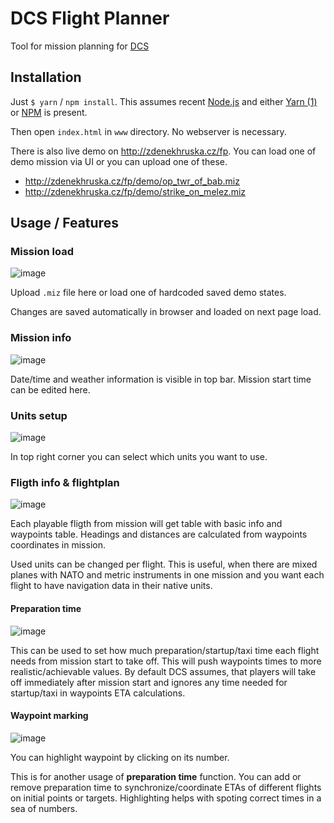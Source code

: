 # DCS Flight Planner

Tool for mission planning for [DCS](https://www.digitalcombatsimulator.com/en/)

## Installation
Just `$ yarn`  / `npm install`.
This assumes recent [Node.js](https://nodejs.org/en) and either [Yarn (1)](https://yarnpkg.com/) or [NPM](https://www.npmjs.com/) is present.

Then open `index.html` in `www` directory. No webserver is necessary.

There is also live demo on http://zdenekhruska.cz/fp. You can load one of demo mission via UI or you can upload one of these.
- http://zdenekhruska.cz/fp/demo/op_twr_of_bab.miz
- http://zdenekhruska.cz/fp/demo/strike_on_melez.miz

## Usage / Features

### Mission load
![image](https://github.com/zdhr/fp/assets/2974124/1dc99da7-56f0-40e0-9db8-9063c146dffa)

Upload `.miz` file here or load one of hardcoded saved demo states.

Changes are saved automatically in browser and loaded on next page load.

### Mission info
![image](https://github.com/zdhr/fp/assets/2974124/308cc7e1-a335-4a74-a06b-3fb989723028)

Date/time and weather information is visible in top bar. Mission start time can be edited here.

### Units setup
![image](https://github.com/zdhr/fp/assets/2974124/e3c874c1-4383-4740-b69e-2217a5b3d7c0)

In top right corner you can select which units you want to use.

### Fligth info & flightplan
![image](https://github.com/zdhr/fp/assets/2974124/0b6fff2a-5c87-4068-8ef9-e70903d3f967)

Each playable fligth from mission will get table with basic info and waypoints table.
Headings and distances are calculated from waypoints coordinates in mission.

Used units can be changed per flight. This is useful, when there are mixed planes with NATO and metric
instruments in one mission and you want each flight to have navigation data in their native units.

#### Preparation time
![image](https://github.com/zdhr/fp/assets/2974124/f283d13b-022e-4b55-8e26-7603dbbbe648)

This can be used to set how much preparation/startup/taxi time each flight needs from mission start to take off.
This will push waypoints times to more realistic/achievable values. By default DCS assumes, that players will
take off immediately after mission start and ignores any time needed for startup/taxi in waypoints ETA calculations.


#### Waypoint marking
![image](https://github.com/zdhr/fp/assets/2974124/3e800352-10dc-46d7-824a-22002f2b04c7)

You can highlight waypoint by clicking on its number.

This is for another usage of __preparation time__ function. You can add or remove preparation time to synchronize/coordinate
ETAs of different flights on initial points or targets. Highlighting helps with spoting correct times in a sea of numbers.
